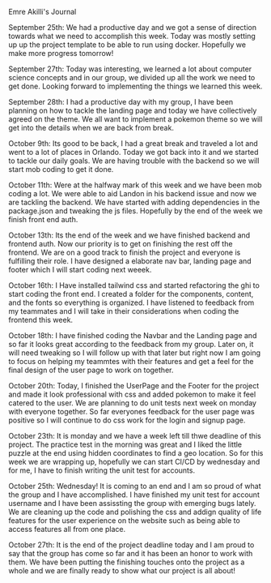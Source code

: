 Emre Akilli's Journal

September 25th:
We had a productive day and we got a sense of direction towards what we need to accomplish this week. Today was mostly setting up up the project template to be able to run using docker. Hopefully we make more progress tomorrow!

September 27th:
Today was interesting, we learned a lot about computer science concepts and in our group, we divided up all the work we need to get done. Looking forward to implementing the things we learned this week.

September 28th:
I had a productive day with my group, I have been planning on how to tackle the landing page and today we have collectively agreed on the theme. We all want to implement a pokemon theme so we will get into the details when we are back from break.

October 9th:
Its good to be back, I had a great break and traveled a lot and went to a lot of places in Orlando. Today we got back into it and we started to tackle our daily goals. We are having trouble with the backend so we will start mob coding to get it done.

October 11th:
Were at the halfway mark of this week and we have been mob coding a lot. We were able to aid Landon in his backend issue and now we are tackling the backend. We have started with adding dependencies in the package.json and tweaking the js files. Hopefully by the end of the week we finish front end auth.

October 13th: Its the end of the week and we have finished backend and frontend auth. Now our priority is to get on finishing the rest off the frontend. We are on a good track to finish the project and everyone is fulfilling their role. I have designed a elaborate nav bar, landing page and footer which I will start coding next weeek.

October 16th: I Have installed tailwind css and started refactoring the ghi to start coding the front end. I created a folder for the components, content, and the fonts so everything is organized. I have listened to feedback from my teammates and I will take in their considerations when coding the frontend this week.

October 18th: I have finished coding the Navbar and the Landing page and so far it looks great according to the feedback from my group. Later on, it will need tweaking so I will follow up with that later but right now I am going to focus on helping my teammtes with their features and get a feel for the final design of the user page to work on together.

October 20th: Today, I finished the UserPage and the Footer for the project and made it look professional with css and added pokemon to make it feel catered to the user. We are planning to do unit tests next week on monday with everyone together. So far everyones feedback for the user page was positive so I will continue to do css work for the login and signup page.

October 23th: It is monday and we have a week left till thwe deadline of this project. The practice test in the morning was great and I liked the little puzzle at the end using hidden coordinates to find a geo location. So for this week we are wrapping up, hopefully we can start CI/CD by wednesday and for me, I have to finish writing the unit test for accounts.

October 25th: Wednesday! It is coming to an end and I am so proud of what the group and I have accomplished. I have finished my unit test for account username and I have been assissting the group with emerging bugs lately. We are cleaning up the code and polishing the css and addign quality of life features for the user experience on the website such as being able to access features all from one place. 

October 27th: It is the end of the project deadline today and I am proud to say that the group has come so far and it has been an honor to work with them. We have been putting the finishing touches onto the project as a whole and we are finally ready to show what our project is all about!